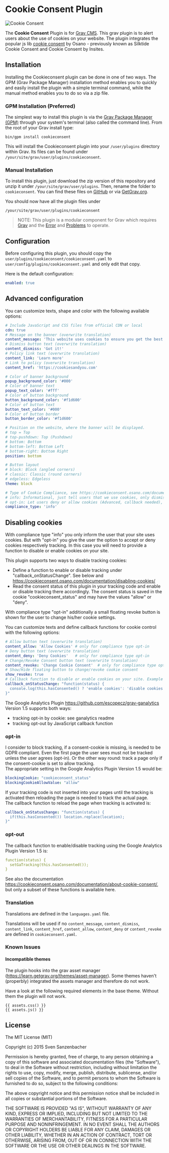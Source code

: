 # Cookie Consent Plugin

![Cookie Consent](assets/readme_1.png)

The **Cookie Consent** Plugin is for [Grav CMS](http://github.com/getgrav/grav). This grav plugin is to alert users about the use of cookies on your website. The plugin integrates the popular js lib [cookie consent](https://github.com/osano/cookieconsent) by Osano - previously known as Silktide Cookie Consent and Cookie Consent by Insites.

## Installation

Installing the Cookieconsent plugin can be done in one of two ways. The GPM (Grav Package Manager) installation method enables you to quickly and easily install the plugin with a simple terminal command, while the manual method enables you to do so via a zip file.

### GPM Installation (Preferred)

The simplest way to install this plugin is via the [Grav Package Manager (GPM)](http://learn.getgrav.org/advanced/grav-gpm) through your system's terminal (also called the command line).  From the root of your Grav install type:

    bin/gpm install cookieconsent

This will install the Cookieconsent plugin into your `/user/plugins` directory within Grav. Its files can be found under `/your/site/grav/user/plugins/cookieconsent`.

### Manual Installation

To install this plugin, just download the zip version of this repository and unzip it under `/your/site/grav/user/plugins`. Then, rename the folder to `cookieconsent`. You can find these files on [GitHub](https://github.com/naucon/grav-plugin-cookieconsent) or via [GetGrav.org](http://getgrav.org/downloads/plugins#extras).

You should now have all the plugin files under

    /your/site/grav/user/plugins/cookieconsent
	
> NOTE: This plugin is a modular component for Grav which requires [Grav](http://github.com/getgrav/grav) and the [Error](https://github.com/getgrav/grav-plugin-error) and [Problems](https://github.com/getgrav/grav-plugin-problems) to operate.

## Configuration

Before configuring this plugin, you should copy the `user/plugins/cookieconsent/cookieconsent.yaml` to `user/config/plugins/cookieconsent.yaml` and only edit that copy.

Here is the default configuration:

```yaml
enabled: true
```

## Advanced configuration

You can customize texts, shape and color with the following available options:

```yaml
# Include JavaScript and CSS files from official CDN or local
cdn: true
# Message on the banner (overwrite translation)
content_message: 'This website uses cookies to ensure you get the best experience on our website.'
# Dismiss button text (overwrite translation)
content_dismiss: 'Got it!'
# Policy link text (overwrite translation)
content_link: 'Learn more'
# Link to policy (overwrite translation)
content_href: 'https://cookiesandyou.com'

# Color of banner background
popup_background_color: '#000'
# Color of banner text
popup_text_color: '#fff'
# Color of button background
button_background_color: '#f1d600'
# Color of button text
button_text_color: '#000'
# Color of button border
button_border_color: '#f1d600'

# Position on the website, where the banner will be displayed.
# top = Top
# top-pushdown: Top (Pushdown)
# bottom: Bottom
# bottom-left: Bottom Left
# bottom-right: Bottom Right
position: bottom

# Button layout
# block: Block (angled corners)
# classic: Classic (round corners)
# edgeless: Edgeless
theme: block

# Type of Cookie Compliance, see https://cookieconsent.osano.com/documentation/compliance/
# info: Informational, just tell users that we use cookies, only dismiss button
# opt-in: Let users deny or allow cookies (Advanced, callback needed), buttons: deny, allow
compliance_type: 'info'
```

## Disabling cookies

With compliance type "info" you only inform the user that your site uses cookies. But with "opt-in" you give the user the option to accept or deny cookies respectively tracking.
In this case you will need to provide a function to disable or enable cookies on your site.

This plugin supports two ways to disable tracking cookies:
+ Define a function to enable or disable tracking under "callback_onStatusChange". See below and https://cookieconsent.osano.com/documentation/disabling-cookies/
+ Read the consent status of this plugin in your tracking code and enable or disable tracking there accordingly. The consent status is saved in the cookie "cookieconsent_status" and may have the values "allow" or "deny".
  
With compliance type "opt-in" additionally a small floating revoke button is shown for the user to change his/her cookie settings.

You can customize texts and define callback functions for cookie control with the following options:

```yaml
# Allow button text (overwrite translation)
content_allow: 'Allow Cookies' # only for compliance type opt-in
# Deny button text (overwrite translation)
content_deny: 'Deny Cookies'   # only for compliance type opt-in
# Change/Revoke Consent button text (overwrite translation)
content_revoke: 'Change Cookie Consent'  # only for compliance type opt-in
# Show/Hide floating button to change/revoke cookie consent
show_revoke: true
# Callback function to disable or enable cookies on your site. Example to only log a status change: 
callback_onStatusChange: "function(status) {
  console.log(this.hasConsented() ? 'enable cookies': 'disable cookies');
}"
```

The Google Analytics Plugin https://github.com/escopecz/grav-ganalytics Version 1.5 supports both ways:
+ tracking opt-in by cookie: see ganalytics readme
+ tracking opt-out by JavaScript callback function

### opt-in 

I consider to block tracking, if a consent-cookie is missing, is needed to be GDPR compliant. 
Even the first page the user sees must not be tracked unless the user agrees (opt-in). Or the other way round: track a page only if the consent-cookie is set to allow tracking.  
The appropriate setting in the Google Analytics Plugin Version 1.5 would be: 

```yaml
blockingCookie: "cookieconsent_status"
blockingCookieAllowValue: "allow"
```
If your tracking code is not inserted into your pages until the tracking is activated then reloading the page is needed to track the actual page.  
The callback function to reload the page when tracking is activated is:
```yaml
callback_onStatusChange: "function(status) {
  if(this.hasConsented()) location.replace(location);
}"
``` 

### opt-out

The callback function to enable/disable tracking using the Google Analytics Plugin Version 1.5 is:
```yaml
function(status) {
  setGaTracking(this.hasConsented());
}
```

See also the documentation https://cookieconsent.osano.com/documentation/about-cookie-consent/, but only a subset of these functions is available here.

### Translation

Translations are defined in the `languages.yaml` file.

Translations will be used if no `content_message`, `content_dismiss`, `content_link`, `content_href`, `content_allow`, `content_deny` or `content_revoke` are defined in `cookieconsent.yaml`.


### Known Issues

#### Incompatible themes

The plugin hooks into the grav asset manager (https://learn.getgrav.org/themes/asset-manager). Some themes haven't (properbly) integrated the assets manager and therefore do not work.

Have a look at the following required elements in the base theme. Without them the plugin will not work.

    {{ assets.css() }}
    {{ assets.js() }}



## License

The MIT License (MIT)

Copyright (c) 2015 Sven Sanzenbacher

Permission is hereby granted, free of charge, to any person obtaining a copy of this software and associated documentation files (the "Software"), to deal in the Software without restriction, including without limitation the rights to use, copy, modify, merge, publish, distribute, sublicense, and/or sell copies of the Software, and to permit persons to whom the Software is furnished to do so, subject to the following conditions:

The above copyright notice and this permission notice shall be included in all copies or substantial portions of the Software.

THE SOFTWARE IS PROVIDED "AS IS", WITHOUT WARRANTY OF ANY KIND, EXPRESS OR IMPLIED, INCLUDING BUT NOT LIMITED TO THE WARRANTIES OF MERCHANTABILITY, FITNESS FOR A PARTICULAR PURPOSE AND NONINFRINGEMENT. IN NO EVENT SHALL THE AUTHORS OR COPYRIGHT HOLDERS BE LIABLE FOR ANY CLAIM, DAMAGES OR OTHER LIABILITY, WHETHER IN AN ACTION OF CONTRACT, TORT OR OTHERWISE, ARISING FROM, OUT OF OR IN CONNECTION WITH THE SOFTWARE OR THE USE OR OTHER DEALINGS IN THE SOFTWARE.
